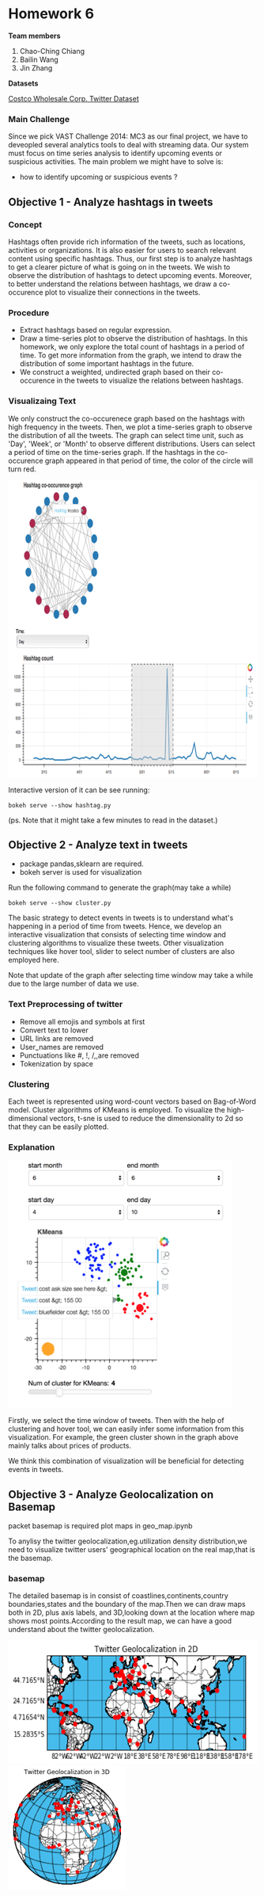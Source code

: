 # Homework 6

**Team members**
1. Chao-Ching Chiang
2. Bailin Wang
3. Jin Zhang

**Datasets**

[Costco Wholesale Corp. Twitter Dataset](http://followthehashtag.com/datasets/nasdaq-100-companies-free-twitter-dataset/)


### Main Challenge
Since we pick VAST Challenge 2014: MC3 as our final project, we have to deveopled several analytics tools
to deal with streaming data. Our system must focus on time series analysis to identify upcoming events or
suspicious activities. The main problem we might have to solve is:
* how to identify upcoming or suspicious events ?


## Objective 1 - Analyze hashtags in tweets

### Concept

Hashtags often provide rich information of the tweets, such as locations, activities or organizations.
It is also easier for users to search relevant content using specific hashtags.
Thus, our first step is to analyze hashtags to get a clearer picture of what is going on in the tweets.
We wish to observe the distribution of hashtags to detect upcoming events.
Moreover, to better understand the relations between hashtags, we draw a co-occurence plot to visualize their
connections in the tweets. 

### Procedure

* Extract hashtags based on regular expression.
* Draw a time-series plot to observe the distribution of hashtags. In this homework, we only explore the total count of
hashtags in a period of time. To get more information from the graph, we intend to draw the distribution of 
some important hashtags in the future.
* We construct a weighted, undirected graph based on their co-occurence in the tweets to visualize the relations between
hashtags. 

### Visualizaing Text

We only construct the co-occurenece graph based on the hashtags with high frequency in the tweets.
Then, we plot a time-series graph to observe the distribution of all the tweets.
The graph can select time unit, such as 'Day', 'Week', or 'Month' to observe different distributions.
Users can select a period of time on the time-series graph. If the hashtags in the co-occurence 
graph appeared in that period of time, the color of the circle will turn red.


<img src='./src/images/time_series.png' height=600>

Interactive version of it can be see running:

    bokeh serve --show hashtag.py
        
(ps. Note that it might take a few minutes to read in the dataset.)


## Objective 2 - Analyze text in tweets
* package pandas,sklearn are required.
* bokeh server is used for visualization

Run the following command to generate the graph(may take a while)

    bokeh serve --show cluster.py

The basic strategy to detect events in tweets is to understand what's happening in a period of time from tweets. Hence, we develop an interactive visualization that consists of selecting time window and clustering algorithms to visualize these tweets. Other visualization techniques like hover tool, slider to select number of clusters are also employed here.

Note that update of the graph after selecting time window may take a while due to the large number of data we use.

### Text Preprocessing of twitter

* Remove all emojis and symbols at first
* Convert text to lower 
* URL links are removed
* User_names are removed
* Punctuations like #, !, /,\,are removed
* Tokenization by space

### Clustering

Each tweet is represented using word-count vectors based on Bag-of-Word model. Cluster algorithms of KMeans is employed. To visualize the high-dimensional vectors, t-sne is used to reduce the dimensionality to 2d so that they can be easily plotted.

### Explanation

<img src='./src/images/cluster.png' height=500>

Firstly, we select the time window of tweets. Then with the help of clustering and hover tool, we can easily infer some information from this visualization. For example, the green cluster shown in the graph above mainly talks about prices of products. 

We think this combination of visualization will be beneficial for detecting events in tweets.

## Objective 3 - Analyze Geolocalization on Basemap
packet basemap is required
plot maps in geo_map.ipynb

To anylisy the twitter geolocalization,eg.utilization density distribution,we need to visualize twitter users' geographical location on the real map,that is the basemap.

### basemap
The detailed basemap is in consist of coastlines,continents,country boundaries,states and the boundary of the map.Then we can draw maps both in 2D, plus axis labels, and 3D,looking down at the location where map shows most points.According to the result map, we can have a good understand about the twitter geolocalization.

<img src='./src/images/2D.png' height=250>
<img src='./src/images/3D.png' height=250>


